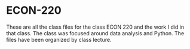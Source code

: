 # ECON-220
These are all the class files for the class ECON 220 and the work I did in that class. The class was focused around data analysis and Python.
The files have been organized by class lecture.
